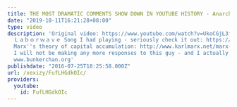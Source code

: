 ```yaml
---
title: THE MOST DRAMATIC COMMENTS SHOW DOWN IN YOUTUBE HISTORY - Anarchy Ball Response
date: "2019-10-11T16:21:28+08:00"
type: video
description: 'Original video: https://www.youtube.com/watch?v=UkoCGjL3fWM&t=0s Dank
  Ｌａｂｏｒｗａｖｅ Song I had playing - seriously check it out: https://www.youtube.com/watch?v=IuZUOjRVSfc
  Marx''s theory of capital accumulation: http://www.karlmarx.net/marx-crisis-theory/theaccumulationofcapital
  I will not be making any more responses to this guy - and I actually mean it. www.bunkermag.org
  www.bunkerchan.org'
publishdate: "2016-07-25T18:25:58.000Z"
url: /xexizy/FufLHGdkOIc/
providers:
  youtube:
    id: FufLHGdkOIc
---
```

